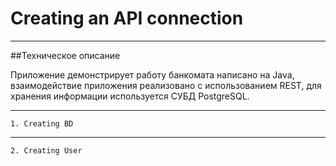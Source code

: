 # Creating an API connection
---
##Техническое описание 

Приложение демонстрирует работу банкомата написано на Java, взаимодействие приложения реализовано с использованием REST, 
для хранения информации используется СУБД PostgreSQL.


---
    

    1. Creating BD

---
    2. Creating User